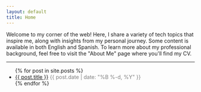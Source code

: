 ```yaml
---
layout: default
title: Home
---
```

Welcome to my corner of the web! Here, I share a variety of tech topics that inspire me, along with insights from my personal journey. Some content is available in both English and Spanish. To learn more about my professional background, feel free to visit the "About Me" page where you'll find my CV.

<hr />

<ul>
  {% for post in site.posts %}
    <li>
      <a href="{{ post.url }}">{{ post.title }}</a>
      <span style="color: gray;">{{ post.date | date: "%B %-d, %Y" }}</span>
    </li>
  {% endfor %}
</ul>
